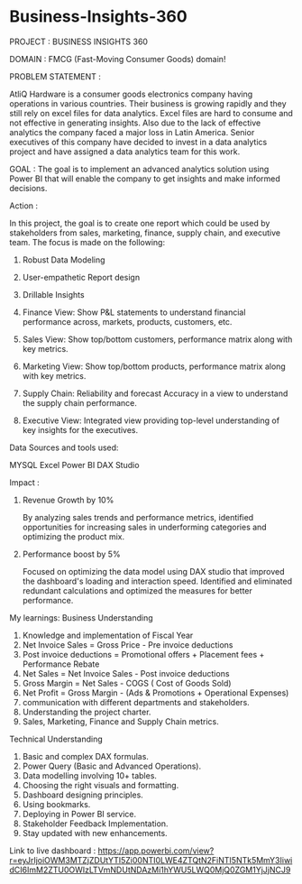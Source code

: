 # Business-Insights-360
PROJECT : BUSINESS INSIGHTS 360 

DOMAIN :  FMCG (Fast-Moving Consumer Goods) domain!
 
PROBLEM STATEMENT :

AtliQ Hardware is a consumer goods electronics company having operations in various countries. 
Their business is growing rapidly and they still rely on excel files for data analytics. 
Excel files are hard to consume and not effective in generating insights. 
Also due to the lack of effective analytics the company faced a major loss in Latin America.
Senior executives of this company have decided to invest in a data analytics project and have assigned a data analytics team for this work.

GOAL :
The goal is to implement an advanced analytics solution using Power BI that will enable the company to get insights and make informed decisions.

Action :

In this project, the goal is to create one report which could be used by stakeholders from sales, marketing, finance, supply chain, and executive team. 
The focus is made on the following:

1. Robust Data Modeling
2. User-empathetic Report design
3. Drillable Insights

1. Finance View: Show P&L statements to understand financial performance across, markets, products, customers, etc.
2. Sales View: Show top/bottom customers, performance matrix along with key metrics.
3. Marketing View: Show top/bottom products, performance matrix along with key metrics.
4. Supply Chain: Reliability and forecast Accuracy in a view to understand the supply chain performance.
5. Executive View: Integrated view providing top-level understanding of key insights for the executives.

Data Sources and tools used:

MYSQL
Excel 
Power BI
DAX Studio

Impact :

1. Revenue Growth by 10% 

	By analyzing sales trends and performance metrics, identified opportunities for increasing sales in underforming categories 
	and optimizing the product mix.

2. Performance boost by 5%

	Focused on optimizing the data model using DAX studio that improved the dashboard's loading and interaction speed.
	Identified and eliminated redundant calculations and optimized the measures for better performance.

My learnings:
Business Understanding

1. Knowledge and implementation of Fiscal Year
2. Net Invoice Sales = Gross Price - Pre invoice deductions
3. Post invoice deductions = Promotional offers + Placement fees + Performance Rebate
4. Net Sales = Net Invoice Sales - Post invoice deductions
5. Gross Margin = Net Sales - COGS ( Cost of Goods Sold)
6. Net Profit = Gross Margin - (Ads & Promotions + Operational Expenses)
7. communication with different departments and stakeholders.
8. Understanding the project charter.
9. Sales, Marketing, Finance and Supply Chain metrics.


Technical Understanding 

1. Basic and complex DAX formulas.
2. Power Query (Basic and Advanced Operations). 
3. Data modelling involving 10+ tables.
4. Choosing the right visuals and formatting.
5. Dashboard designing principles.
6. Using bookmarks.
7. Deploying in Power BI service.
8. Stakeholder Feedback Implementation.
9. Stay updated with new enhancements.

Link to live dashboard : https://app.powerbi.com/view?r=eyJrIjoiOWM3MTZjZDUtYTI5Zi00NTI0LWE4ZTQtN2FiNTI5NTk5MmY3IiwidCI6ImM2ZTU0OWIzLTVmNDUtNDAzMi1hYWU5LWQ0MjQ0ZGM1YjJjNCJ9







